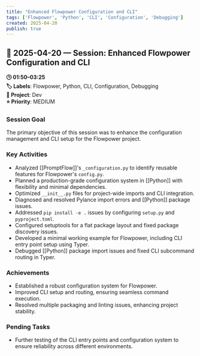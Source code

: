 ```yaml
---
title: "Enhanced Flowpower Configuration and CLI"
tags: ['Flowpower', 'Python', 'CLI', 'Configuration', 'Debugging']
created: 2025-04-20
publish: true
---
```


## 📅 2025-04-20 — Session: Enhanced Flowpower Configuration and CLI

**🕒 01:50–03:25**  
**🏷️ Labels**: Flowpower, Python, CLI, Configuration, Debugging  
**📂 Project**: Dev  
**⭐ Priority**: MEDIUM  


### Session Goal
The primary objective of this session was to enhance the configuration management and CLI setup for the Flowpower project.

### Key Activities
- Analyzed [[PromptFlow]]'s `_configuration.py` to identify reusable features for Flowpower's `config.py`.
- Planned a production-grade configuration system in [[Python]] with flexibility and minimal dependencies.
- Optimized `__init__.py` files for project-wide imports and CLI integration.
- Diagnosed and resolved Pylance import errors and [[Python]] package issues.
- Addressed `pip install -e .` issues by configuring `setup.py` and `pyproject.toml`.
- Configured setuptools for a flat package layout and fixed package discovery issues.
- Developed a minimal working example for Flowpower, including CLI entry point setup using Typer.
- Debugged [[Python]] package import issues and fixed CLI subcommand routing in Typer.

### Achievements
- Established a robust configuration system for Flowpower.
- Improved CLI setup and routing, ensuring seamless command execution.
- Resolved multiple packaging and linting issues, enhancing project stability.

### Pending Tasks
- Further testing of the CLI entry points and configuration system to ensure reliability across different environments.
